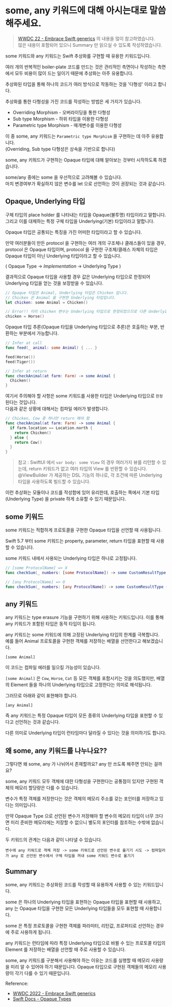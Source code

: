 # some, any 키워드에 대해 아시는대로 말씀해주세요.

> [WWDC 22 - Embrace Swift generics](https://developer.apple.com/videos/play/wwdc2022/110352/) 의 내용을 많이 참고하였습니다.<br/>
> 많은 내용이 포함되어 있으니 Summary 만 읽으실 수 있도록 작성하였습니다.

some 키워드와 any 키워드는 Swift 추상화를 구현할 때 유용한 키워드입니다.

여러 개의 반복적인 boiler-plate 코드를 만드는 것은 관리적인 측면이나 작성하는 측면에서 모두 비용이 많이 드는 일이기 때문에 추상화는 아주 유용합니다.

추상화된 타입을 통해 하나의 코드가 여러 방식으로 작동하는 것을 '다형성' 이라고 합니다.

추상화를 통한 다형성을 가진 코드를 작성하는 방법은 세 가지가 있습니다.

* Overriding Morphism - 오버라이딩을 통한 다형성
* Sub type Morphism - 하위 타입을 이용한 다형성
* Parametric type Morphism - 매개변수를 이용한 다형성

이 중 some, any 키워드는 `Parametric type Morphism` 을 구현하는 데 아주 유용합니다.<br/>(Overriding, Sub type 다형성은 상속을 기반으로 합니다)

some, any 키워드가 구현하는 Opaque 타입에 대해 알아보는 것부터 시작하도록 하겠습니다.

some/any 중에는 some 을 우선적으로 고려해볼 수 있습니다.<br/>마치 변경여부가 확실하지 않은 변수를 let 으로 선언하는 것이 권장되는 것과 같습니다.

## Opaque, Underlying 타입

구체 타입의 place holder 를 나타내는 타입을 Opaque(불투명) 타입이라고 말합니다. 그리고 이를 대체하는 특정 구체 타입을 Underlying(기본) 타입이라고 말합니다.

Opaque 타입은 공통되는 특징을 가진 어떠한 타입이라고 할 수 있습니다.

만약 여러분들이 만든 protocol 을 구현하는 여러 개의 구조체나 클래스들이 있을 경우, protocol 은 Opaque 타입이며, protocol 을 구현한 구조체/클래스 자체의 타입은 Opaque 타입이 아닌 Underlying 타입이라고 할 수 있습니다.

( Opaque Type -> *Implementation* -> Underlying Type )

결과적으로 Opaque 타입을 사용할 경우 값은 Underlying 타입으로 한정되어 Underlying 타입을 얻는 것을 보장받을 수 있습니다.

```swift
// Opaque 타입은 Animal, Underlying 타입은 Chicken 입니다.
// Chicken 은 Animal 을 구현한 Underlying 타입입니다.
let chicken: some Animal = Chicken()

// Error!! 이미 chicken 변수는 Underlying 타입으로 한정되었으므로 다른 Underlying 타입을 참조할 수 없습니다.
chicken = Horse()
```

Opaque 타입 추론(Opaque 타입을 Underlying 타입으로 추론)은 호출하는 부분, 반환하는 부분에서 가능합니다.

```swift
// Infer at call
func feed(_ animal: some Animal) { ... }

feed(Horse())
feed(Tiger())

// Infer at return
func checkAnimal(at farm: Farm) -> some Animal {
  Chicken()
}
```

여기서 주의해야 할 사항은 some 키워드를 사용한 타입은 Underlying 타입으로 `한정` 된다는 것입니다.<br/>다음과 같은 상황에 대해서는 컴파일 에러가 발생합니다.

```swift
// Chicken, Cow 중 하나만 return 해야 함
func checkAnimal(at farm: Farm) -> some Animal {
  if farm.location == Location.north {
    return Chicken()
  } else {
    return Cow()
  }
}
```

> 참고 : SwiftUI 에서 `var body: some View` 의 경우 여러가지 뷰를 리턴할 수 있는데, return 키워드가 없고 여러 타입의 View 를 반환할 수 있습니다. @ViewBuilder 가 제공하는 DSL 기능의 하나로, 각 조건에 따른 Underlying 타입을 사용하도록 빌드할 수 있습니다.

이런 추상화는 모듈이나 코드를 작성함에 있어 유리한데, 호출하는 쪽에서 기본 타입(Underlying Type) 을 private 하게 소유할 수 있기 때문입니다.

## some 키워드

some 키워드는 적합하게 프로토콜을 구현한 Opaque 타입을 선언할 때 사용됩니다.

Swift 5.7 부터 some 키워드는 property, parameter, return 타입을 표현할 때 사용할 수 있습니다.

some 키워드 내에서 사용되는 Underlying 타입은 하나로 고정됩니다.

```swift
// [some ProtocolName] => X
func checkSum(_ numbers: [some ProtocolName]) -> some CustomResultType { ... }

// [any ProtocolName] => O
func checkSum(_ numbers: [any ProtocolName]) -> some CustomResultType { ... }
```

## any 키워드

any 키워드는 type erasure 기능을 구현하기 위해 사용하는 키워드입니다. 이를 통해 any 키워드가 포함된 타입은 동적 타입이 됩니다.

any 키워드는 some 키워드에 의해 고정된 Underlying 타입의 한계를 극복합니다.<br/>예를 들어 Animal 프로토콜을 구현한 객체를 저장하는 배열을 선언한다고 해보겠습니다.

`[some Animal]`

이 코드는 컴파일 에러를 일으킬 가능성이 있습니다.

`[some Animal]` 은 `Cow`, `Horse`, `Cat` 등 모든 객체를 포함시키는 것을 의도했지만, 배열의 Element 들을 하나의 Underlying 타입으로 고정한다는 의미로 해석됩니다.

그러므로 아래와 같이 표현해야 합니다.

`[any Animal]`

즉 any 키워드는 특정 Opaque 타입이 모든 종류의 Underlying 타입을 표현할 수 있다고 선언하는 것과 같습니다.

다른 의미로 Underlying 타입이 런타임마다 달라질 수 있다는 것을 의미하기도 합니다.

## 왜 some, any 키워드를 나누나요??

그렇다면 왜 some, any 가 나뉘어서 존재할까요? any 만 쓰도록 해주면 안되는 걸까요?

some, any 키워드 모두 객체에 대한 다형성을 구현한다는 공통점이 있지만 구현된 객체의 메모리 할당량은 다를 수 있습니다.

변수가 특정 객체를 저장한다는 것은 객체의 메모리 주소를 갖는 포인터를 저장하고 있다는 의미입니다.

만약 Opaque Type 으로 선언된 변수가 저장해야 할 변수의 메모리 타입이 너무 크다면 미리 준비한 메모리에는 저장할 수 없으니 별도의 포인터를 참조하는 수밖에 없습니다.

두 키워드의 관계는 다음과 같이 나타낼 수 있습니다.

`변수에 any 키워드로 객체 저장 -> some 키워드로 선언된 변수로 옮기기 시도 -> 컴파일러가 any 로 선언된 변수에서 구체 타입을 꺼내 some 키워드 변수로 옮기기`

## Summary

some, any 키워드는 추상화된 코드를 작성할 때 유용하게 사용할 수 있는 키워드입니다.

some 은 하나의 Underlying 타입을 표현하는 Opaque 타입을 표현할 때 사용하고, any 는 Opaque 타입을 구현한 모든 Underlying 타입들을 모두 표현할 때 사용합니다.

some 은 특정 프로토콜을 구현한 객체를 파라미터, 리턴값, 프로퍼티로 선언하는 경우에 주로 사용하게 됩니다.

any 키워드는 런타임에 따라 특정 Underlying 타입으로 바뀔 수 있는 프로토콜 타입의 Element 를 저장하는 배열을 선언할 때 주로 사용할 수 있습니다. 

some, any 키워드를 구분해서 사용해야 하는 이유는 코드를 실행할 때 메모리 사용량을 미리 알 수 있어야 하기 때문입니다. Opaque 타입으로 구현된 객체들의 메모리 사용량이 각기 다를 수 있기 때문입니다. 

Reference:
* [WWDC 2022 - Embrace Swift generics](https://developer.apple.com/videos/play/wwdc2022/110352/)
* [Swift Docs - Opaque Types](https://docs.swift.org/swift-book/LanguageGuide/OpaqueTypes.html)